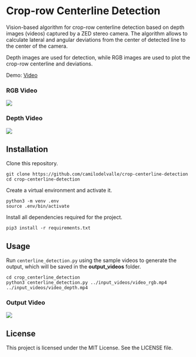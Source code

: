 # Crop-row Centerline Detection

Vision-based algorithm for crop-row centerline detection based on depth images (videos) captured by a ZED stereo camera.
The algorithm allows to calculate lateral and angular deviations from the center of detected line to the center of the camera.

Depth images are used for detection, while RGB images are used to plot the crop-row centerline and deviations.

Demo: [Video](https://youtu.be/ZX202kf5iLM)

### RGB Video

<img src="./demo/video_color.gif"/>

### Depth Video

<img src="./demo/video_depth.gif"/>

## Installation

Clone this repository.

```
git clone https://github.com/camilodelvalle/crop-centerline-detection
cd crop-centerline-detection
```

Create a virtual environment and activate it.

```
python3 -m venv .env
source .env/bin/activate
```

Install all dependencies required for the project.

```
pip3 install -r requirements.txt
```

## Usage

Run `centerline_detection.py` using the sample videos to generate the output, which will be saved in the **output_videos** folder.


```
cd crop_centerline_detection
python3 centerline_detection.py ../input_videos/video_rgb.mp4 ../input_videos/video_depth.mp4
```

### Output Video

<img src="./demo/video_output.gif"/>

## License

This project is licensed under the MIT License. See the LICENSE file.